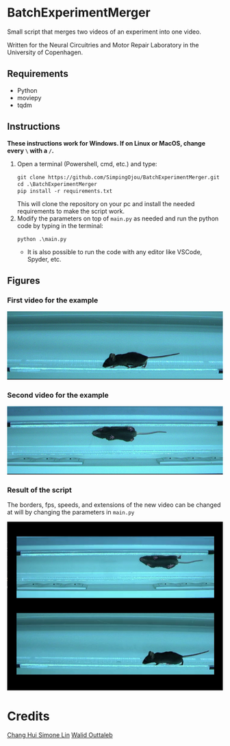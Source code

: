 # BatchExperimentMerger

Small script that merges two videos of an experiment into one video.

Written for the Neural Circuitries and Motor Repair Laboratory in the University of Copenhagen.

## Requirements

- Python
- moviepy
- tqdm

## Instructions

**These instructions work for Windows. If on Linux or MacOS, change every `\` with a `/`.**

1. Open a terminal (Powershell, cmd, etc.) and type: 
   ```
   git clone https://github.com/SimpingOjou/BatchExperimentMerger.git
   cd .\BatchExperimentMerger
   pip install -r requirements.txt
   ```
    This will clone the repository on your pc and install the needed requirements to make the script work.
2. Modify the parameters on top of `main.py` as needed and run the python code by typing in the terminal:
    ```
    python .\main.py
    ```
    - It is also possible to run the code with any editor like VSCode, Spyder, etc.

## Figures

### First video for the example

<img src='./img/sv.png'>

### Second video for the example

<img src='./img/vv.png'>

### Result of the script

The borders, fps, speeds, and extensions of the new video can be changed at will by changing the parameters in `main.py`

<img src='./img/results.png'>

# Credits

[Chang Hui Simone Lin](https://github.com/SimpingOjou)
[Walid Outtaleb](https://github.com/Nyllea)
